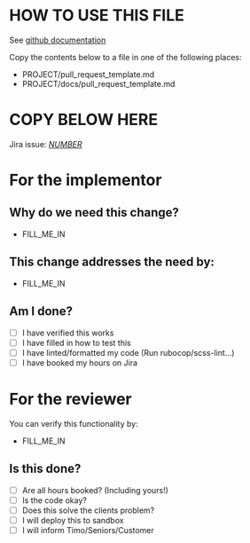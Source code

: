 # HOW TO USE THIS FILE

See [github documentation](https://docs.github.com/en/communities/using-templates-to-encourage-useful-issues-and-pull-requests/creating-a-pull-request-template-for-your-repository)

Copy the contents below to a file in one of the following places:
- PROJECT/pull_request_template.md
- PROJECT/docs/pull_request_template.md

# COPY BELOW HERE

Jira issue: [*NUMBER*](https://fouriq.atlassian.com/REPLACE_ME)

# For the implementor
## Why do we need this change?

* FILL_ME_IN

## This change addresses the need by:

* FILL_ME_IN

## Am I done?

- [ ] I have verified this works
- [ ] I have filled in how to test this
- [ ] I have linted/formatted my code (Run rubocop/scss-lint…)
- [ ] I have booked my hours on Jira

# For the reviewer

You can verify this functionality by:
- FILL_ME_IN

## Is this done?

- [ ] Are all hours booked? (Including yours!)
- [ ] Is the code okay?
- [ ] Does this solve the clients problem?
- [ ] I will deploy this to sandbox
- [ ] I will inform Timo/Seniors/Customer
